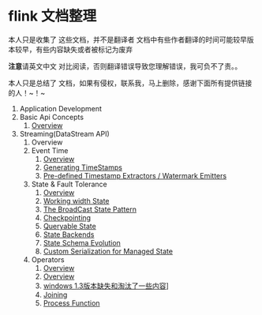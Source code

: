 # flink 文档整理
本人只是收集了 这些文档，并不是翻译者
文档中有些作者翻译的时间可能较早版本较早，有些内容缺失或者被标记为废弃

**注意**请英文中文 对比阅读，否则翻译错误导致您理解错误，我可负不了责。。

本人只是总结了 文档，如果有侵权，联系我，马上删除，感谢下面所有提供链接的人！~！~

1. Application Development
2. Basic Api Concepts
    1. [Overview](./basicApIConcepts/Overview.md)
3. Streaming(DataStream API)
    1. Overview
    2. Event Time
        1. [Overview](https://www.jianshu.com/p/68ab40c7f347)
        2. [Generating TimeStamps](https://www.jianshu.com/p/8c4a1861e49f)
        3. [Pre-defined Timestamp Extractors / Watermark Emitters](https://www.jianshu.com/p/00bb57459ef4)
    3. State & Fault Tolerance
        1. [Overview](https://www.jianshu.com/p/9a53c1792c4a)
        2. [Working width State](https://www.jianshu.com/p/14c6f0e70efc)
        3. [The BroadCast State Pattern](https://www.jianshu.com/p/e475504480f9)
        4. [Checkpointing](https://www.jianshu.com/p/e475504480f9)
        5. [Queryable State]()
        6. [State Backends](https://www.jianshu.com/p/9fac80afff2c)
        7. [State Schema Evolution]()
        8. [Custom Serialization for Managed State]()
    4. Operators
        1. [Overview](https://www.jianshu.com/p/ea80d15e9b5e)
        1. [Overview](https://www.jianshu.com/p/f13e860cafbe)
        2. [windows 1.3版本缺失和淘汰了一些内容](https://www.jianshu.com/p/a883262241ef)]
        3. [Joining]()
        4. [Process Function](https://www.jianshu.com/p/fbcb7cf7f863)
